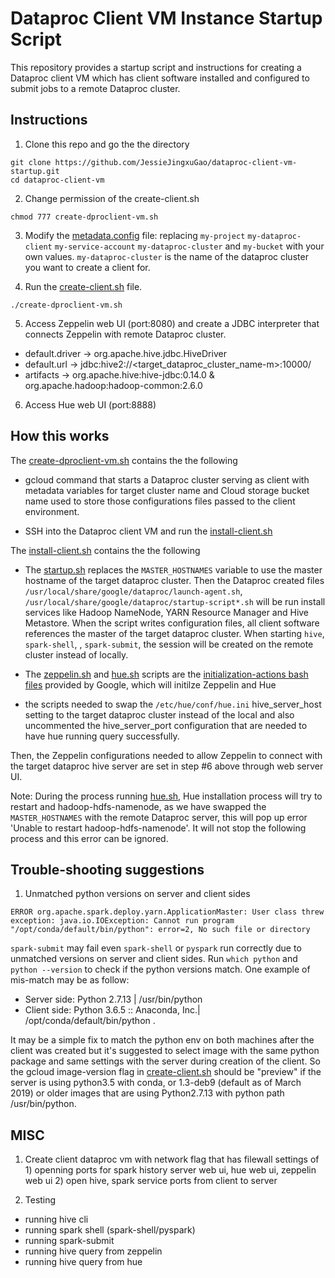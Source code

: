 # Dataproc Client VM Instance Startup Script

This repository provides a startup script and instructions for creating a Dataproc client VM which has client software installed and configured to submit jobs to a remote Dataproc cluster.


## Instructions

1. Clone this repo and go the the directory
```
git clone https://github.com/JessieJingxuGao/dataproc-client-vm-startup.git
cd dataproc-client-vm
```

2. Change permission of the create-client.sh
```
chmod 777 create-dproclient-vm.sh
```

3. Modify the [metadata.config](metadata.config) file: replacing `my-project` `my-dataproc-client` `my-service-account` `my-dataproc-cluster` and `my-bucket` with your own values. `my-dataproc-cluster` is the name of the dataproc cluster you want to create a client for.

4. Run the [create-client.sh](create-client.sh) file.
```
./create-dproclient-vm.sh
```
5. Access Zeppelin web UI (port:8080) and create a JDBC interpreter that connects Zeppelin with remote Dataproc cluster.
- default.driver -> org.apache.hive.jdbc.HiveDriver
- default.url -> jdbc:hive2://<target_dataproc_cluster_name-m>:10000/
- artifacts -> org.apache.hive:hive-jdbc:0.14.0 & org.apache.hadoop:hadoop-common:2.6.0

6. Access Hue web UI (port:8888) 

## How this works

The [create-dproclient-vm.sh](create-dproclient-vm.sh) contains the the following

- gcloud command that starts a Dataproc cluster serving as client with metadata variables for target cluster name and Cloud storage bucket name used to store those configurations files passed to the client environment. 

- SSH into the Dataproc client VM and run the  [install-client.sh](install-client.sh)


The [install-client.sh](install-client.sh) contains the the following

- The [startup.sh](startup.sh) replaces the `MASTER_HOSTNAMES` variable to use the master hostname of the target dataproc cluster. Then the Dataproc created files `/usr/local/share/google/dataproc/launch-agent.sh`, `/usr/local/share/google/dataproc/startup-script*.sh` will be run install services like Hadoop NameNode, YARN Resource Manager and Hive Metastore. When the script writes configuration files, all client software references the master of the target dataproc cluster. When starting `hive`, `spark-shell`, , `spark-submit`, the session will be created on the remote cluster instead of locally.

- The [zeppelin.sh](zeppelin.sh) and [hue.sh](hue.sh) scripts are the [initialization-actions bash files](initialization-actions) provided by Google, which will initilze Zeppelin and Hue 

- the scripts needed to swap the `/etc/hue/conf/hue.ini` hive_server_host setting to the target dataproc cluster instead of the local and also uncommented the hive_server_port configuration that are needed to have hue running query successfully.

Then, the Zeppelin configurations needed to allow Zeppelin to connect with the target dataproc hive server are set in step #6 above through web server UI.  


Note: During the process running [hue.sh](hue.sh), Hue installation process will try to restart and hadoop-hdfs-namenode, as we have swapped the `MASTER_HOSTNAMES` with the remote Dataproc server, this will pop up error 'Unable to restart hadoop-hdfs-namenode'. It will not stop the following process and this error can be ignored.


## Trouble-shooting suggestions
1. Unmatched python versions on server and client sides
```
ERROR org.apache.spark.deploy.yarn.ApplicationMaster: User class threw exception: java.io.IOException: Cannot run program "/opt/conda/default/bin/python": error=2, No such file or directory
```    
`spark-submit` may fail even `spark-shell` or `pyspark` run correctly due to unmatched versions on server and client sides. Run `which python` and `python --version` to check if the python versions match. One example of mis-match may be as follow:
- Server side: Python 2.7.13 | /usr/bin/python 
- Client side: Python 3.6.5 :: Anaconda, Inc.| /opt/conda/default/bin/python .  

It may be a simple fix to match the python env on both machines after the client was created but it's suggested to select image with the same python package and same settings with the server during creation of the client. So the gcloud image-version flag in [create-client.sh](create-client.sh) should be "preview" if the server is using python3.5 with conda, or 1.3-deb9 (default as of March 2019) or older images that are using Python2.7.13 with python path /usr/bin/python.



## MISC
1. Create client dataproc vm with network flag that has filewall settings of 1) openning ports for spark history server web ui, hue web ui, zeppelin web ui 2) open hive, spark service ports from client to server

2. Testing
- running hive cli 
- running spark shell (spark-shell/pyspark)
- running spark-submit
- running hive query from zeppelin
- running hive query from hue

